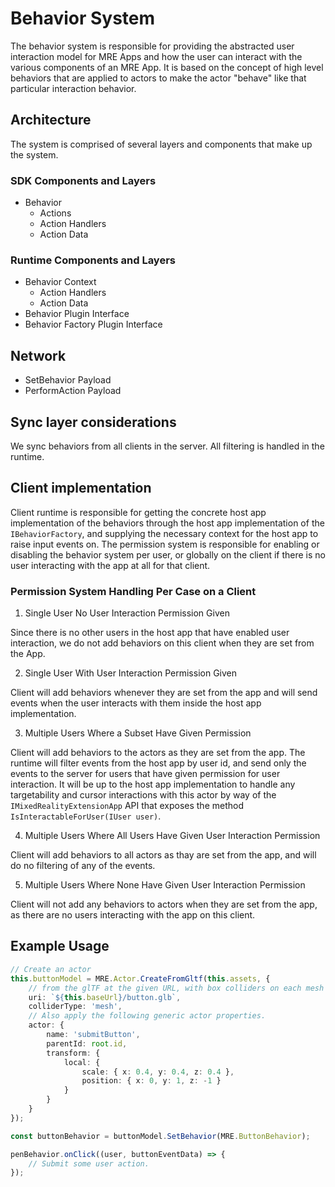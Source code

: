 # Behavior System

The behavior system is responsible for providing the abstracted user interaction model for MRE Apps and how the user can interact with
the various components of an MRE App.  It is based on the concept of high level behaviors that are applied to actors to make the actor
"behave" like that particular interaction behavior.

## Architecture

The system is comprised of several layers and components that make up the system.

### SDK Components and Layers

- Behavior
    - Actions
    - Action Handlers
    - Action Data

### Runtime Components and Layers

- Behavior Context
    - Action Handlers
    - Action Data
- Behavior Plugin Interface
- Behavior Factory Plugin Interface

## Network

- SetBehavior Payload
- PerformAction Payload

## Sync layer considerations

We sync behaviors from all clients in the server.  All filtering is handled in the runtime.

## Client implementation

Client runtime is responsible for getting the concrete host app implementation of the behaviors through the host app implementation
of the `IBehaviorFactory`, and supplying the necessary context for the host app to raise input events on.  The permission system is
responsible for enabling or disabling the behavior system per user, or globally on the client if there is no user interacting with the
app at all for that client.

### Permission System Handling Per Case on a Client

1.  Single User No User Interaction Permission Given

Since there is no other users in the host app that have enabled user interaction, we do not add behaviors on this client when they are 
set from the App.

2. Single User With User Interaction Permission Given

Client will add behaviors whenever they are set from the app and will send events when the user interacts with them inside the host app
implementation.

3. Multiple Users Where a Subset Have Given Permission

Client will add behaviors to the actors as they are set from the app.  The runtime will filter events from the host app by user id, and
send only the events to the server for users that have given permission for user interaction.  It will be up to the host app implementation
to handle any targetability and cursor interactions with this actor by way of the `IMixedRealityExtensionApp` API that exposes the method
`IsInteractableForUser(IUser user)`.

4. Multiple Users Where All Users Have Given User Interaction Permission

Client will add behaviors to all actors as thay are set from the app, and will do no filtering of any of the events.

5. Multiple Users Where None Have Given User Interaction Permission

Client will not add any behaviors to actors when they are set from the app, as there are no users interacting with the app on this client.

## Example Usage

``` ts
// Create an actor
this.buttonModel = MRE.Actor.CreateFromGltf(this.assets, {
    // from the glTF at the given URL, with box colliders on each mesh
    uri: `${this.baseUrl}/button.glb`,
    colliderType: 'mesh',
    // Also apply the following generic actor properties.
    actor: {
        name: 'submitButton',
        parentId: root.id,
        transform: {
            local: {
                scale: { x: 0.4, y: 0.4, z: 0.4 },
                position: { x: 0, y: 1, z: -1 }
            }
        }
    }
});

const buttonBehavior = buttonModel.SetBehavior(MRE.ButtonBehavior);

penBehavior.onClick((user, buttonEventData) => {
	// Submit some user action.
});
```